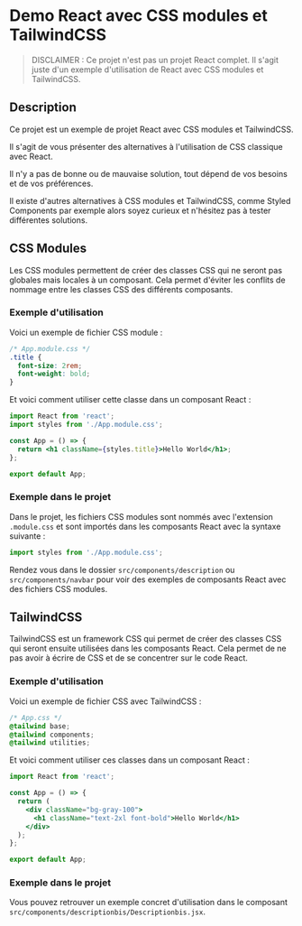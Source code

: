 # Demo React avec CSS modules et TailwindCSS

>DISCLAIMER : Ce projet n'est pas un projet React complet. Il s'agit juste d'un exemple d'utilisation de React avec CSS modules et TailwindCSS.

## Description

Ce projet est un exemple de projet React avec CSS modules et TailwindCSS.


Il s'agit de vous présenter des alternatives à l'utilisation de CSS classique avec React. 

Il n'y a pas de bonne ou de mauvaise solution, tout dépend de vos besoins et de vos préférences.

Il existe d'autres alternatives à CSS modules et TailwindCSS, comme Styled Components par exemple alors soyez curieux et n'hésitez pas à tester différentes solutions.

## CSS Modules

Les CSS modules permettent de créer des classes CSS qui ne seront pas globales mais locales à un composant. Cela permet d'éviter les conflits de nommage entre les classes CSS des différents composants.

### Exemple d'utilisation

Voici un exemple de fichier CSS module :

```css
/* App.module.css */
.title {
  font-size: 2rem;
  font-weight: bold;
}
```

Et voici comment utiliser cette classe dans un composant React :

```jsx
import React from 'react';
import styles from './App.module.css';

const App = () => {
  return <h1 className={styles.title}>Hello World</h1>;
};

export default App;
```

### Exemple dans le projet

Dans le projet, les fichiers CSS modules sont nommés avec l'extension `.module.css` et sont importés dans les composants React avec la syntaxe suivante :

```jsx
import styles from './App.module.css';
```

Rendez vous dans le dossier `src/components/description` ou `src/components/navbar`  pour voir des exemples de composants React avec des fichiers CSS modules.

## TailwindCSS

TailwindCSS est un framework CSS qui permet de créer des classes CSS qui seront ensuite utilisées dans les composants React. Cela permet de ne pas avoir à écrire de CSS et de se concentrer sur le code React.

### Exemple d'utilisation

Voici un exemple de fichier CSS avec TailwindCSS :

```css
/* App.css */
@tailwind base;
@tailwind components;
@tailwind utilities;
```

Et voici comment utiliser ces classes dans un composant React :

```jsx
import React from 'react';

const App = () => {
  return (
    <div className="bg-gray-100">
      <h1 className="text-2xl font-bold">Hello World</h1>
    </div>
  );
};

export default App;
```

### Exemple dans le projet

Vous pouvez retrouver un exemple concret d'utilisation dans le composant `src/components/descriptionbis/Descriptionbis.jsx`.